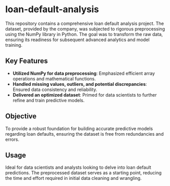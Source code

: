 # loan-default-analysis
This repository contains a comprehensive loan default analysis project. The dataset, provided by the company, was subjected to rigorous preprocessing using the NumPy library in Python. The goal was to transform the raw data, ensuring its readiness for subsequent advanced analytics and model training.
## Key Features

- **Utilized NumPy for data preprocessing**: Emphasized efficient array operations and mathematical functions.
- **Handled missing values, outliers, and potential discrepancies**: Ensured data consistency and reliability.
- **Delivered an optimized dataset**: Primed for data scientists to further refine and train predictive models.

## Objective

To provide a robust foundation for building accurate predictive models regarding loan defaults, ensuring the dataset is free from redundancies and errors.

## Usage

Ideal for data scientists and analysts looking to delve into loan default predictions. The preprocessed dataset serves as a starting point, reducing the time and effort required in initial data cleaning and wrangling.
